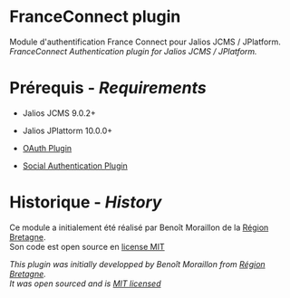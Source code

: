 # FranceConnect plugin

Module d'authentification France Connect pour Jalios JCMS / JPlatform.<br/>
_FranceConnect Authentication plugin for  Jalios JCMS / JPlatform._

# Prérequis - _Requirements_

* Jalios JCMS 9.0.2+
* Jalios JPlattorm 10.0.0+

* [OAuth Plugin](https://community.jalios.com/plugin/oauth)
* [Social Authentication Plugin](https://community.jalios.com/plugin/socialauth)

# Historique - _History_

Ce module a initialement été réalisé par Benoît Moraillon de la [Région Bretagne](http://www.bretagne.bzh/).<br/>
Son code est open source en [license MIT](LICENSE)

_This plugin was initially developped by Benoît Moraillon from [Région Bretagne](http://www.bretagne.bzh/).<br/>
It was open sourced and is [MIT licensed](LICENSE)_

